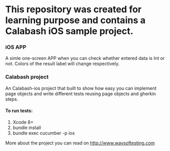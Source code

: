 # This repository was created for learning purpose and contains a Calabash iOS sample project. 

### iOS APP
A simle one-screen APP when you can check whether entered data is Int or not. Colors of the result label will change respectively. 

### Calabash project
An Calabash-ios project that built to show how easy you can implement page objects and write different tests reusing page objects and gherkin steps.

#### To run tests:
1) Xcode 8+
2) bundle install
3) bundle exec cucumber -p ios

More about the project you can read on http://www.waysoftesting.com
